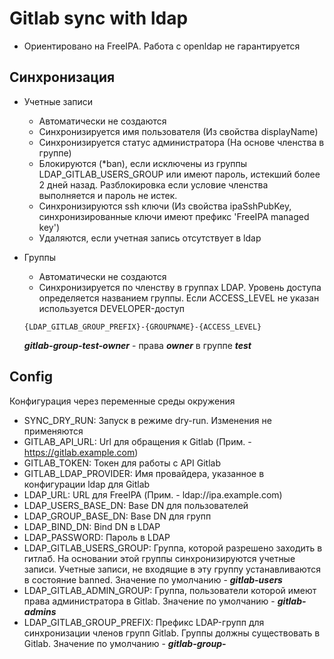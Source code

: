 # Gitlab sync with ldap

- Ориентировано на FreeIPA. Работа с openldap не гарантируется

## Синхронизация

- Учетные записи
  - Автоматически не создаются
  - Синхронизируется имя пользователя (Из свойства displayName)
  - Синхронизируется статус администратора (На основе членства в группе)
  - Блокируются (*ban), если исключены из группы LDAP_GITLAB_USERS_GROUP или имеют пароль, истекший более 2 дней назад. Разблокировка если условие членства выполняется и пароль не истек.
  - Синхронизируются ssh ключи (Из свойства ipaSshPubKey, синхронизированные ключи имеют префикс 'FreeIPA managed key')
  - Удаляются, если учетная запись отсутствует в ldap
- Группы
  - Автоматически не создаются
  - Синхронизируется по членству в группах LDAP. Уровень доступа определяется названием группы. Если ACCESS_LEVEL не указан используется DEVELOPER-доступ
  
  ```text
  {LDAP_GITLAB_GROUP_PREFIX}-{GROUPNAME}-{ACCESS_LEVEL}
  ```

  ***gitlab-group-test-owner*** - права ***owner*** в группе ***test***

## Config

Конфигурация через переменные среды окружения

- SYNC_DRY_RUN: Запуск в режиме dry-run. Изменения не применяются
- GITLAB_API_URL: Url для обращения к Gitlab (Прим. - <https://gitlab.example.com>)
- GITLAB_TOKEN: Токен для работы с API Gitlab
- GITLAB_LDAP_PROVIDER: Имя провайдера, указанное в конфигурации ldap для Gitlab
- LDAP_URL: URL для FreeIPA (Прим. - ldap://ipa.example.com)
- LDAP_USERS_BASE_DN: Base DN для пользователей
- LDAP_GROUP_BASE_DN: Base DN для групп
- LDAP_BIND_DN: Bind DN в LDAP
- LDAP_PASSWORD: Пароль в LDAP
- LDAP_GITLAB_USERS_GROUP: Группа, которой разрешено заходить в гитлаб. На основании этой группы синхронизируются учетные записи. Учетные записи, не входящие в эту группу устанавливаются в состояние banned. Значение по умолчанию - ***gitlab-users***
- LDAP_GITLAB_ADMIN_GROUP: Группа, пользователи которой имеют права администратора в Gitlab. Значение по умолчанию - ***gitlab-admins***
- LDAP_GITLAB_GROUP_PREFIX: Префикс LDAP-групп для синхронизации членов групп Gitlab. Группы должны существовать в Gitlab. Значение по умолчанию - ***gitlab-group-***
